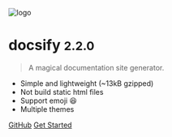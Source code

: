 ![logo](_media/icon.svg)

# docsify <small>2.2.0</small>

> A magical documentation site generator.

- Simple and lightweight (~13kB gzipped)
- Not build static html files
- Support emoji :laughing:
- Multiple themes


[GitHub](https://github.com/QingWei-Li/docsify/)
[Get Started](#quick-start)
